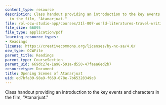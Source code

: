 ```yaml
---
content_type: resource
description: Class handout providing an introduction to the key events and characters
  in the film, "Atanarjuat."
file: /ol-ocw-studio-app/courses/21l-007-world-literatures-travel-writing-fall-2008/ed7bfa3998a9f669078e7b65328349c8_open_sce_of_ata.pdf
file_size: 66895
file_type: application/pdf
learning_resource_types:
- Readings
license: https://creativecommons.org/licenses/by-nc-sa/4.0/
ocw_type: OCWFile
parent_title: Readings
parent_type: CourseSection
parent_uid: 669dc27e-1a98-591a-d550-47faea6ed2b7
resourcetype: Document
title: Opening Scenes of Atanarjuat
uid: ed7bfa39-98a9-f669-078e-7b65328349c8
---
```

Class handout providing an introduction to the key events and characters in the film, "Atanarjuat."